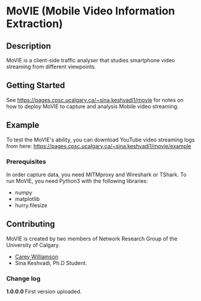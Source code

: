 # MoVIE (Mobile Video Information Extraction)

## Description

MoVIE is a client-side traffic analyser that studies smartphone video streaming from different viewpoints.

## Getting Started

See https://pages.cpsc.ucalgary.ca/~sina.keshvadi1/movie for notes on how to deploy MoVIE to capture and analysis Mobile video streaming.

## Example

To test the MoVIE's ability, you can download YouTube video streaming logs from here:
https://pages.cpsc.ucalgary.ca/~sina.keshvadi1/movie/example



### Prerequisites

In order capture data, you need MITMproxy and Wireshark or TShark. 
To run MoVIE, you need Python3 with the following libraries:
* numpy
* matplotlib
* hurry.filesize

## Contributing
MoVIE is created by two members of Network Research Group of the University of Calgary.

* [Carey Williamson](http://pages.cpsc.ucalgary.ca/~carey/) 
* Sina Keshvadi, Ph.D Student.

### Change log
<b> 1.0.0.0 </b> First version uploaded.
